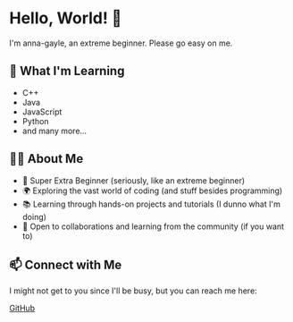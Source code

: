 # Hello, World! 👋

I'm anna-gayle, an extreme beginner. Please go easy on me.

## 🌱 What I'm Learning

- C++
- Java
- JavaScript
- Python
- and many more...

## 👩‍💻 About Me

- 🚀 Super Extra Beginner (seriously, like an extreme beginner)
- 🌍 Exploring the vast world of coding (and stuff besides programming)
- 📚 Learning through hands-on projects and tutorials (I dunno what I'm doing)
- 🤝 Open to collaborations and learning from the community (if you want to)

## 📫 Connect with Me

I might not get to you since I'll be busy, but you can reach me here:

[GitHub](https://github.com/anna-gayle)
